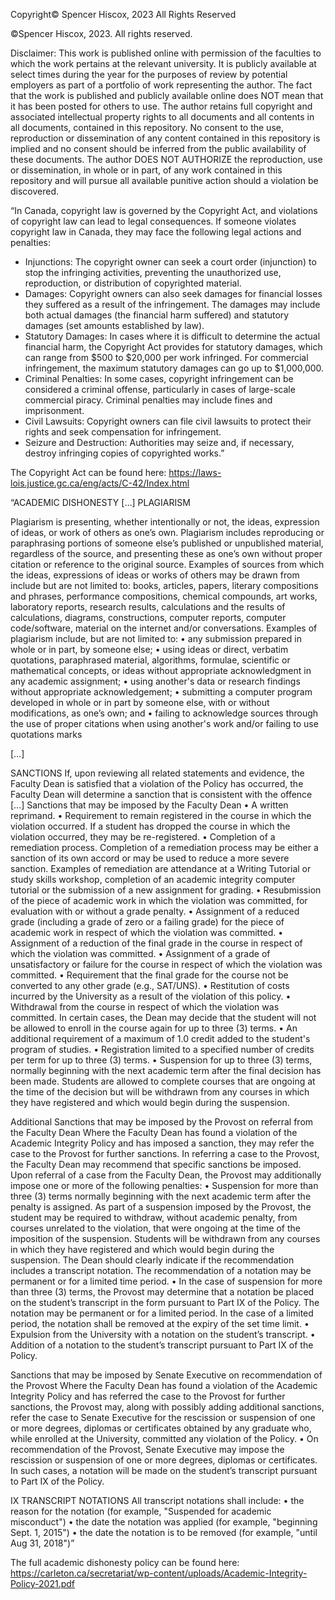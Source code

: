 Copyright© Spencer Hiscox, 2023
All Rights Reserved

©Spencer Hiscox, 2023. All rights reserved.

Disclaimer: 
	This work is published online with permission of the faculties to which the work pertains at the relevant university. 
It is publicly available at select times during the year for the purposes of review by potential employers as part of a portfolio of work 
representing the author. The fact that the work is published and publicly available online does NOT mean that it has been posted for others to use. 
The author retains full copyright and associated intellectual property rights to all documents and all contents in all documents, contained in this 
repository. No consent to the use, reproduction or dissemination of any content contained in this repository is implied and no consent should be 
inferred from the public availability of these documents. The author DOES NOT AUTHORIZE the reproduction, use or dissemination, in whole or in part, 
of any work contained in this repository and will pursue all available punitive action should a violation be discovered.





“In Canada, copyright law is governed by the Copyright Act, and violations of copyright law can lead to legal consequences. If someone violates 
copyright law in Canada, they may face the following legal actions and penalties:

- Injunctions: The copyright owner can seek a court order (injunction) to stop the infringing activities, preventing the unauthorized use, 
  reproduction, or distribution of copyrighted material.
- Damages: Copyright owners can also seek damages for financial losses they suffered as a result of the infringement. The damages may include both 
  actual damages (the financial harm suffered) and statutory damages (set amounts established by law).
- Statutory Damages: In cases where it is difficult to determine the actual financial harm, the Copyright Act provides for statutory damages, which 
  can range from $500 to $20,000 per work infringed. For commercial infringement, the maximum statutory damages can go up to $1,000,000.
- Criminal Penalties: In some cases, copyright infringement can be considered a criminal offense, particularly in cases of large-scale commercial 
  piracy. Criminal penalties may include fines and imprisonment.
- Civil Lawsuits: Copyright owners can file civil lawsuits to protect their rights and seek compensation for infringement.
- Seizure and Destruction: Authorities may seize and, if necessary, destroy infringing copies of copyrighted works.”


The Copyright Act can be found here:
https://laws-lois.justice.gc.ca/eng/acts/C-42/Index.html





“ACADEMIC DISHONESTY […] PLAGIARISM

Plagiarism is presenting, whether intentionally or not, the ideas, expression of ideas, or work of others as one’s own. Plagiarism includes 
reproducing or paraphrasing portions of someone else’s published or unpublished material, regardless of the source, and presenting these as one’s 
own without proper citation or reference to the original source. Examples of sources from which the ideas, expressions of ideas or works of others 
may be drawn from include but are not limited to: books, articles, papers, literary compositions and phrases, performance compositions, chemical 
compounds, art works, laboratory reports, research results, calculations and the results of calculations, diagrams, constructions, computer reports, 
computer code/software, material on the internet and/or conversations. 
Examples of plagiarism include, but are not limited to: 
• any submission prepared in whole or in part, by someone else; 
• using ideas or direct, verbatim quotations, paraphrased material, algorithms, formulae, scientific or mathematical concepts, or ideas without 
  appropriate acknowledgment in any academic assignment; 
• using another's data or research findings without appropriate acknowledgement; 
• submitting a computer program developed in whole or in part by someone else, with or without modifications, as one’s own; and 
• failing to acknowledge sources through the use of proper citations when using another's work and/or failing to use quotations marks

[…]

SANCTIONS
If, upon reviewing all related statements and evidence, the Faculty Dean is satisfied that a violation of the Policy has occurred, the Faculty Dean 
will determine a sanction that is consistent with the offence
[…]
Sanctions that may be imposed by the Faculty Dean 
• A written reprimand. 
• Requirement to remain registered in the course in which the violation occurred. If a student has dropped the course in which the violation 
  occurred, they may be re-registered. 
• Completion of a remediation process. Completion of a remediation process may be either a sanction of its own accord or may be used to reduce a more 
  severe sanction. Examples of remediation are attendance at a Writing Tutorial or study skills workshop, completion of an academic integrity 
  computer tutorial or the submission of a new assignment for grading. 
• Resubmission of the piece of academic work in which the violation was committed, for evaluation with or without a grade penalty. 
• Assignment of a reduced grade (including a grade of zero or a failing grade) for the piece of academic work in respect of which the violation was 
  committed. 
• Assignment of a reduction of the final grade in the course in respect of which the violation was committed. 
• Assignment of a grade of unsatisfactory or failure for the course in respect of which the violation was committed. 
• Requirement that the final grade for the course not be converted to any other grade (e.g., SAT/UNS). 
• Restitution of costs incurred by the University as a result of the violation of this policy. 
• Withdrawal from the course in respect of which the violation was committed. In certain cases, the Dean may decide that the student will not be 
  allowed to enroll in the course again for up to three (3) terms. 
• An additional requirement of a maximum of 1.0 credit added to the student's program of studies. 
• Registration limited to a specified number of credits per term for up to three (3) terms. 
• Suspension for up to three (3) terms, normally beginning with the next academic term after the final decision has been made. Students are allowed 
  to complete courses that are ongoing at the time of the decision but will be withdrawn from any courses in which they have registered and which 
  would begin during the suspension. 

Additional Sanctions that may be imposed by the Provost on referral from the Faculty Dean Where the Faculty Dean has found a violation of the 
Academic Integrity Policy and has imposed a sanction, they may refer the case to the Provost for further sanctions. In referring a case to the 
Provost, the Faculty Dean may recommend that specific sanctions be imposed. Upon referral of a case from the Faculty Dean, the Provost may 
additionally impose one or more of the following penalties: 
• Suspension for more than three (3) terms normally beginning with the next academic term after the penalty is assigned. As part of a suspension 
  imposed by the Provost, the student may be required to withdraw, without academic penalty, from courses unrelated to the violation, that were 
  ongoing at the time of the imposition of the suspension. Students will be withdrawn from any courses in which they have registered and which would 
  begin during the suspension. The Dean should clearly indicate if the recommendation includes a transcript notation. The recommendation of a notation 
  may be permanent or for a limited time period. 
• In the case of suspension for more than three (3) terms, the Provost may determine that a notation be placed on the student’s transcript in the form 
  pursuant to Part IX of the Policy. The notation may be permanent or for a limited period. In the case of a limited period, the notation shall be 
  removed at the expiry of the set time limit. 
• Expulsion from the University with a notation on the student’s transcript. 
• Addition of a notation to the student’s transcript pursuant to Part IX of the Policy. 

Sanctions that may be imposed by Senate Executive on recommendation of the Provost Where the Faculty Dean has found a violation of the Academic 
Integrity Policy and has referred the case to the Provost for further sanctions, the Provost may, along with possibly adding additional sanctions, 
refer the case to Senate Executive for the rescission or suspension of one or more degrees, diplomas or certificates obtained by any graduate who, 
while enrolled at the University, committed any violation of the Policy. 
• On recommendation of the Provost, Senate Executive may impose the rescission or suspension of one or more degrees, diplomas or certificates. 
  In such cases, a notation will be made on the student’s transcript pursuant to Part IX of the Policy. 
  
IX TRANSCRIPT NOTATIONS All transcript notations shall include: 
• the reason for the notation (for example, "Suspended for academic misconduct") 
• the date the notation was applied (for example, "beginning Sept. 1, 2015") 
• the date the notation is to be removed (for example, "until Aug 31, 2018")”


The full academic dishonesty policy can be found here:
https://carleton.ca/secretariat/wp-content/uploads/Academic-Integrity-Policy-2021.pdf
